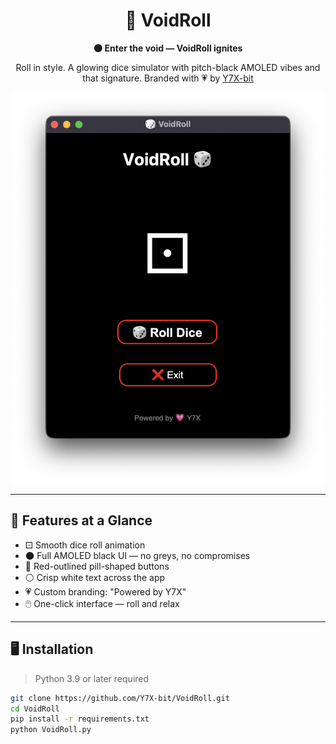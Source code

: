 <div align="center">

# 🎲 VoidRoll
**🌑 Enter the void — VoidRoll ignites**

Roll in style.
A glowing dice simulator with pitch-black AMOLED vibes and that signature.
Branded with 💗 by [Y7X-bit](https://github.com/Y7X-bit)

<img src="assets/1.png" alt="VoidRoll UI" width="500"/>

</div>

---

## 🌟 Features at a Glance

- ⚀ Smooth dice roll animation  
- 🌑 Full AMOLED black UI — no greys, no compromises  
- 🔴 Red-outlined pill-shaped buttons  
- ⚪ Crisp white text across the app  
- 💗 Custom branding: "Powered by Y7X"  
- 🖱️ One-click interface — roll and relax

---

## 🖥️ Installation

> Python 3.9 or later required

```bash
git clone https://github.com/Y7X-bit/VoidRoll.git
cd VoidRoll
pip install -r requirements.txt
python VoidRoll.py